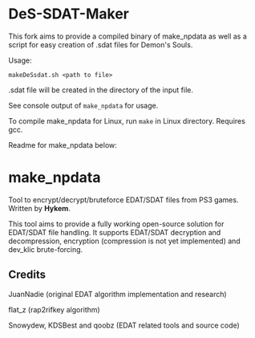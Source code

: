 DeS-SDAT-Maker
==========

This fork aims to provide a compiled binary of make_npdata as well as a script for easy creation of .sdat files for Demon's Souls.

Usage:

`makeDeSsdat.sh <path to file>`

.sdat file will be created in the directory of the input file.

See console output of `make_npdata` for usage.

To compile make_npdata for Linux, run `make` in Linux directory. Requires gcc.

Readme for make_npdata below:

make_npdata
==========

Tool to encrypt/decrypt/bruteforce EDAT/SDAT files from PS3 games. Written by **Hykem**.

This tool aims to provide a fully working open-source solution for EDAT/SDAT file handling.
It supports EDAT/SDAT decryption and decompression, encryption (compression is not yet implemented)
and dev_klic brute-forcing.

Credits
-------

JuanNadie (original EDAT algorithm implementation and research)

flat_z (rap2rifkey algorithm)

Snowydew, KDSBest and qoobz (EDAT related tools and source code)
